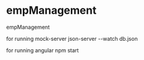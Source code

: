 # empManagement
empManagement


for running mock-server
json-server --watch db.json


for running angular
npm start

